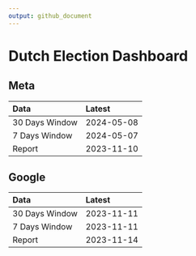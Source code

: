 ```yaml
---
output: github_document
---
```


# Dutch Election Dashboard



## Meta


|Data           |Latest     |
|:--------------|:----------|
|30 Days Window |2024-05-08 |
|7 Days Window  |2024-05-07 |
|Report         |2023-11-10 |

## Google


|Data           |Latest     |
|:--------------|:----------|
|30 Days Window |2023-11-11 |
|7 Days Window  |2023-11-11 |
|Report         |2023-11-14 |

